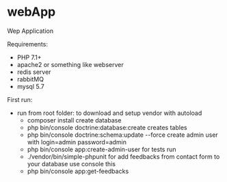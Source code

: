 # webApp

Wep Application

Requirements:
 - PHP 7.1+
 - apache2 or something like webserver
 - redis server
 - rabbitMQ
 - mysql 5.7

First run:
 - run from root folder:
   to download and setup vendor with autoload
    - composer install
   create database
    - php bin/console doctrine:database:create
   creates tables
    - php bin/console doctrine:schema:update --force
   create admin user with login=admin password=admin
    - php bin/console app:create-admin-user
   for tests run
    - ./vendor/bin/simple-phpunit
   for add feedbacks from contact form to your database use console this
    - php bin/console app:get-feedbacks




